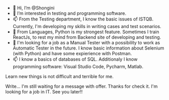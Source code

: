 - 👋 Hi, I’m @Shongini
- 👀 I’m interested in testing and programming software.
- 📫 From the Testing department, I know the basic issues of ISTQB. Currently, I'm developing my skills in writing cases and test scenarios.
- 🌱 From Languages, Python is my strongest feature. Sometimes I train ReactJs, to rest my mind from Backend site of developing and testing.
- 💞️ I'm looking for a job as a Manual Tester with a possibility to work as Automatic Tester in the future. I know basic information about Selenium (with Python) and have some expierience with Postman.
- 📫 I know a basics of databases of SQL. Additionaly I know programming software: Visual Studio Code, Pycharm, Matlab.

Learn new things is not difficult and terrible for me.
                                        
Write... I'm still waiting for a message with offer.
Thanks for check it. I'm looking for a job in IT. See you later!!

